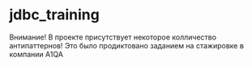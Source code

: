 # jdbc_training
Внимание!
В проекте присутствует некоторое колличество антипаттернов!
Это было продиктовано заданием на стажировке в компании A1QA

